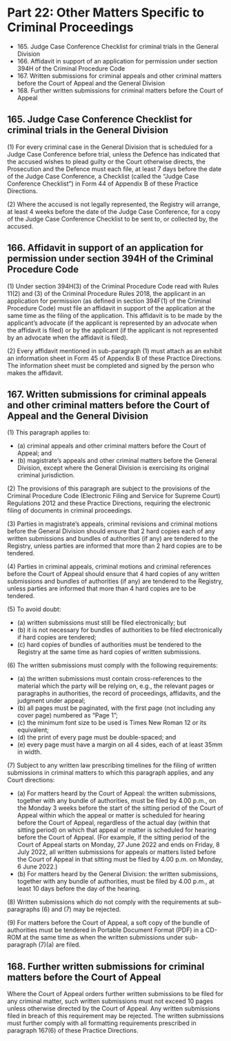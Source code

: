 # Part 22: Other Matters Specific to Criminal Proceedings

<ul type="*">
	<li>165. Judge Case Conference Checklist for criminal trials in the General Division</li>
	<li>166. Affidavit in support of an application for permission under section 394H of the Criminal Procedure Code</li>
	<li>167. Written submissions for criminal appeals and other criminal matters before the Court of Appeal and the General Division</li>
	<li>168. Further written submissions for criminal matters before the Court of Appeal</li>
</ul>

## 165. Judge Case Conference Checklist for criminal trials in the General Division

(1)	For every criminal case in the General Division that is scheduled for a Judge Case Conference before trial, unless the Defence has indicated that the accused wishes to plead guilty or the Court otherwise directs, the Prosecution and the Defence must each file, at least 7 days before the date of the Judge Case Conference, a Checklist (called the “Judge Case Conference Checklist”) in Form 44 of Appendix B of these Practice Directions.

(2)	Where the accused is not legally represented, the Registry will arrange, at least 4 weeks before the date of the Judge Case Conference, for a copy of the Judge Case Conference Checklist to be sent to, or collected by, the accused.

## 166. Affidavit in support of an application for permission under section 394H of the Criminal Procedure Code

(1)	Under section 394H(3) of the Criminal Procedure Code read with Rules 11(2) and (3) of the Criminal Procedure Rules 2018, the applicant in an application for permission (as defined in section 394F(1) of the Criminal Procedure Code) must file an affidavit in support of the application at the same time as the filing of the application. This affidavit is to be made by the applicant’s advocate (if the applicant is represented by an advocate when the affidavit is filed) or by the applicant (if the applicant is not represented by an advocate when the affidavit is filed).

(2)	Every affidavit mentioned in sub-paragraph (1) must attach as an exhibit an information sheet in Form 45 of Appendix B of these Practice Directions. The information sheet must be completed and signed by the person who makes the affidavit.

## 167. Written submissions for criminal appeals and other criminal matters before the Court of Appeal and the General Division

(1)	This paragraph applies to:

<ul type="*">
<li>(a)	criminal appeals and other criminal matters before the Court of Appeal; and</li>

<li>(b)	magistrate’s appeals and other criminal matters before the General Division, except where the General Division is exercising its original criminal jurisdiction.</li>
</ul>

(2)	The provisions of this paragraph are subject to the provisions of the Criminal Procedure Code (Electronic Filing and Service for Supreme Court) Regulations 2012 and these Practice Directions, requiring the electronic filing of documents in criminal proceedings.

(3)	Parties in magistrate’s appeals, criminal revisions and criminal motions before the General Division should ensure that 2 hard copies each of any written submissions and bundles of authorities (if any) are tendered to the Registry, unless parties are informed that more than 2 hard copies are to be tendered.

(4)	Parties in criminal appeals, criminal motions and criminal references before the Court of Appeal should ensure that 4 hard copies of any written submissions and bundles of authorities (if any) are tendered to the Registry, unless parties are informed that more than 4 hard copies are to be tendered.

(5)	To avoid doubt:

<ul type="*">
<li>(a)	written submissions must still be filed electronically; but</li>

<li>(b)	it is not necessary for bundles of authorities to be filed electronically if hard copies are tendered;</li>

<li>(c)	hard copies of bundles of authorities must be tendered to the Registry at the same time as hard copies of written submissions.</li>
</ul>

(6)	The written submissions must comply with the following requirements:

<ul type="*">
<li>(a)	the written submissions must contain cross-references to the material which the party will be relying on, e.g., the relevant pages or paragraphs in authorities, the record of proceedings, affidavits, and the judgment under appeal;</li>

<li>(b)	all pages must be paginated, with the first page (not including any cover page) numbered as “Page 1”;</li>

<li>(c)	the minimum font size to be used is Times New Roman 12 or its equivalent;</li>

<li>(d)	the print of every page must be double-spaced; and</li>

<li>(e)	every page must have a margin on all 4 sides, each of at least 35mm in width.</li>
</ul>

(7)	Subject to any written law prescribing timelines for the filing of written submissions in criminal matters to which this paragraph applies, and any Court directions:

<ul type="*">
<li>(a)	For matters heard by the Court of Appeal: the written submissions, together with any bundle of authorities, must be filed by 4.00 p.m., on the Monday 3 weeks before the start of the sitting period of the Court of Appeal within which the appeal or matter is scheduled for hearing before the Court of Appeal, regardless of the actual day (within that sitting period) on which that appeal or matter is scheduled for hearing before the Court of Appeal. (For example, if the sitting period of the Court of Appeal starts on Monday, 27 June 2022 and ends on Friday, 8 July 2022, all written submissions for appeals or matters listed before the Court of Appeal in that sitting must be filed by 4.00 p.m. on Monday, 6 June 2022.)</li>

<li>(b)	For matters heard by the General Division: the written submissions, together with any bundle of authorities, must be filed by 4.00 p.m., at least 10 days before the day of the hearing.</li>
</ul>

(8)	Written submissions which do not comply with the requirements at sub-paragraphs (6) and (7) may be rejected.

(9)	For matters before the Court of Appeal, a soft copy of the bundle of authorities must be tendered in Portable Document Format (PDF) in a CD-ROM at the same time as when the written submissions under sub-paragraph (7)(a) are filed.

## 168. Further written submissions for criminal matters before the Court of Appeal

Where the Court of Appeal orders further written submissions to be filed for any criminal matter, such written submissions must not exceed 10 pages unless otherwise directed by the Court of Appeal. Any written submissions filed in breach of this requirement may be rejected. The written submissions must further comply with all formatting requirements prescribed in paragraph 167(6) of these Practice Directions.
